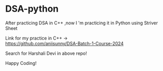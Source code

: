# DSA-python
After practicing DSA in C++ ,now I 'm practicing it in Python using Striver Sheet

Link for my practice in C++ ->  
https://github.com/aniisunny/DSA-Batch-1-Course-2024

Search for Harshali Devi in above repo!

Happy Coding!
